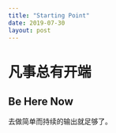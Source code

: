 ```yaml
---
title: "Starting Point"
date: 2019-07-30
layout: post
---
```


# 凡事总有开端
## Be Here Now
去做简单而持续的输出就足够了。
